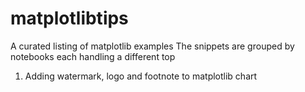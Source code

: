 # matplotlibtips


A curated listing of matplotlib examples
The snippets are grouped by notebooks each handling a different top
   1. Adding watermark, logo and footnote to matplotlib chart
